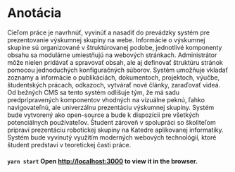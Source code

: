 # Anotácia

Cieľom práce je navrhnúť, vyvinúť a nasadiť do prevádzky systém pre prezentovanie výskumnej skupiny na webe. Informácie o výskumnej skupine sú organizované v štruktúrovanej podobe, jednotlivé komponenty obsahu sa modulárne umiestňujú na webových stránkach. Administrátor môže nielen pridávať a spravovať obsah, ale aj definovať štruktúru stránok pomocou jednoduchých konfiguračných súborov. Systém umožňuje vkladať zoznamy a informácie o publikáciách, dokumentoch, projektoch, výučbe, študentských prácach, odkazoch, vytvárať nové články, zaraďovať videá. Od bežných CMS sa tento systém odlišuje tým, že má sadu predpripravených komponentov vhodných na vizuálne peknú, ľahko navigovateľnú, ale univerzálnu prezentáciu výskumnej skupiny. Systém bude vytvorený ako open-source a bude k dispozícii pre všetkých potenciálnych používateľov. Študent zároveň v spolupráci so školiteľom pripraví prezentáciu robotickej skupiny na Katedre aplikovanej informatiky. Systém bude vyvinutý využitím moderných webových technológií, ktoré študent predstaví v teoretickej časti práce.

#### `yarn start` Open [http://localhost:3000](http://localhost:3000) to view it in the browser.
